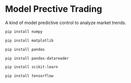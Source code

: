 # Model Prective Trading

A kind of model predictive control to analyze market trends. 

```bash
pip install numpy 
```
```bash
pip install matplotlib
```
```bash
pip install pandas
```
```bash
pip install pandas-datareader
```
```bash
pip install scikit-learn
```
```bash
pip install tensorflow
```
